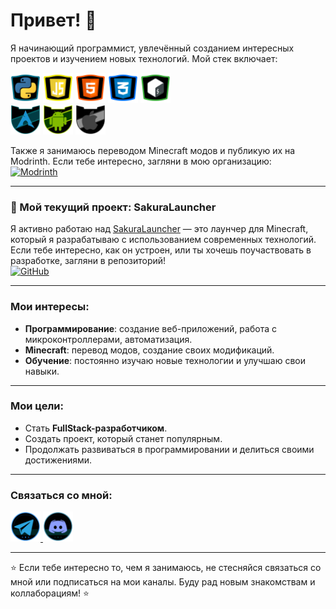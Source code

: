 # Привет! 👋

Я начинающий программист, увлечённый созданием интересных проектов и изучением новых технологий. Мой стек включает:

<div>
  <img src="https://github.com/Kourva/AwesomeBadges/blob/main/Badges/languages/python.png" width="48">
  <img src="https://github.com/Kourva/AwesomeBadges/blob/main/Badges/languages/js.png" width="48">
  <img src="https://github.com/Kourva/AwesomeBadges/blob/main/Badges/languages/html.png" width="48">
  <img src="https://github.com/Kourva/AwesomeBadges/blob/main/Badges/languages/css.png" width="48">
  <img src="https://github.com/Kourva/AwesomeBadges/blob/main/Badges/languages/bash.png" width="48">
  <br>
  <img src="https://github.com/Kourva/AwesomeBadges/blob/main/Badges/distros/archlinux.png" width="48">
  <img src="https://github.com/Kourva/AwesomeBadges/blob/main/Badges/distros/android.png" width="48">
  <img src="https://github.com/Kourva/AwesomeBadges/blob/main/Badges/distros/ios.png" width="48">
</div>

Также я занимаюсь переводом Minecraft модов и публикую их на Modrinth. Если тебе интересно, загляни в мою организацию:  
[![Modrinth](https://img.shields.io/badge/Modrinth-Pshkv-blue?style=flat&logo=modrinth)](https://modrinth.com/user/peshk0v)

---

### 🚀 Мой текущий проект: SakuraLauncher

Я активно работаю над [SakuraLauncher](https://github.com/peshk0v/SakuraLauncher) — это лаунчер для Minecraft, который я разрабатываю с использованием современных технологий. Если тебе интересно, как он устроен, или ты хочешь поучаствовать в разработке, загляни в репозиторий!  
[![GitHub](https://img.shields.io/badge/GitHub-SakuraLauncher-blue?style=flat&logo=github)](https://github.com/peshk0v/SakuraLauncher)

---

### Мои интересы:
- **Программирование**: создание веб-приложений, работа с микроконтроллерами, автоматизация.
- **Minecraft**: перевод модов, создание своих модификаций.
- **Обучение**: постоянно изучаю новые технологии и улучшаю свои навыки.

---

### Мои цели:
- Стать **FullStack-разработчиком**.
- Создать проект, который станет популярным.
- Продолжать развиваться в программировании и делиться своими достижениями.

---

### Связаться со мной:
<div>
  <a href="https://t.me/pshlst">
    <img src="https://github.com/Kourva/AwesomeBadges/blob/main/Badges/social/telegram.png" width="48">
  </a>
  <a href="https://discord.gg/TuQxJR3P">
    <img src="https://github.com/Kourva/AwesomeBadges/blob/main/Badges/social/discord.png" width="48">
  </a>
</div>

---

⭐ Если тебе интересно то, чем я занимаюсь, не стесняйся связаться со мной или подписаться на мои каналы. Буду рад новым знакомствам и коллаборациям! ⭐
